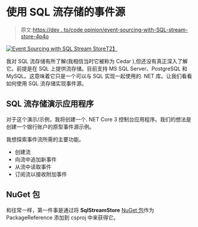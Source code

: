 # 使用 SQL 流存储的事件源

> 原文:[https://dev . to/code opinion/event-sourcing-with-SQL-stream-store-4p4o](https://dev.to/codeopinion/event-sourcing-with-sql-stream-store-4p4o)

[![Event Sourcing with SQL Stream Store](../Images/e0f83abcd46ca43699167e75065c5d2a.png)T2】](https://res.cloudinary.com/practicaldev/image/fetch/s--Uu47zhPD--/c_limit%2Cf_auto%2Cfl_progressive%2Cq_auto%2Cw_880/https://codeopinion.com/wp-content/uploads/2017/11/Numismatics_and_Notaphily_icon-300x216.png)

我对 SQL 流存储有所了解(我相信当时它被称为 Cedar ),但还没有真正深入了解它。前提是在 SQL 上提供流存储。目前支持 MS SQL Server、PostgreSQL 和 MySQL。这意味着它只是一个可以与 SQL 实现一起使用的. NET 库。让我们看看如何使用 SQL 流存储实现事件源。

## [](#sql-stream-store-demo-application)SQL 流存储演示应用程序

对于这个演示/示例，我将创建一个. NET Core 3 控制台应用程序。我们的想法是创建一个银行账户的原型事件源示例。

我想探索事件流所需的主要功能。

*   创建流
*   向流中追加新事件
*   从流中读取事件
*   订阅流以接收附加事件

## [](#nuget-package)NuGet 包

和往常一样，第一件事是通过将 **SqlStreamStore** [NuGet 包](https://www.nuget.org/packages/SqlStreamStore)作为 PackageReference 添加到 csproj 中来获得它。